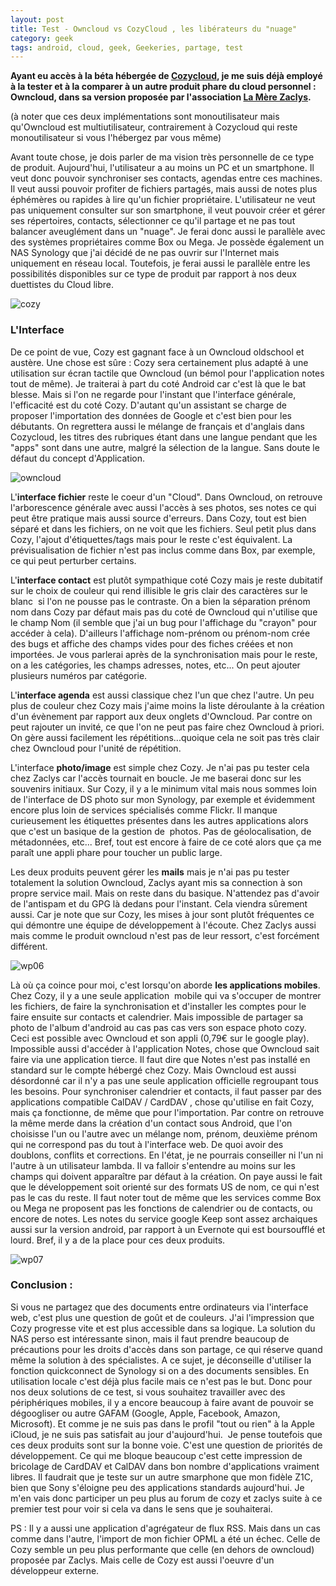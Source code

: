 ```yaml
---
layout: post
title: Test - Owncloud vs CozyCloud , les libérateurs du "nuage"
category: geek
tags: android, cloud, geek, Geekeries, partage, test
---
```

**Ayant eu accès à la béta hébergée de <a href="https://cozy.io/fr/">Cozycloud</a>, je me suis déjà employé à la tester et à la comparer à un autre produit phare du cloud personnel : Owncloud, dans sa version proposée par l'association <a href="http://zaclys.com/">La Mère Zaclys</a>.**

(à noter que ces deux implémentations sont monoutilisateur mais qu'Owncloud est multiutilisateur, contrairement à Cozycloud qui reste monoutilisateur si vous l'hébergez par vous même)

Avant toute chose, je dois parler de ma vision très personnelle de ce type de produit. Aujourd'hui, l'utilisateur a au moins un PC et un smartphone. Il veut donc pouvoir synchroniser ses contacts, agendas entre ces machines. Il veut aussi pouvoir profiter de fichiers partagés, mais aussi de notes plus éphémères ou rapides à lire qu'un fichier propriétaire. L'utilisateur ne veut pas uniquement consulter sur son smartphone, il veut pouvoir créer et gérer ses répertoires, contacts, sélectionner ce qu'il partage et ne pas tout balancer aveuglément dans un "nuage". Je ferai donc aussi le parallèle avec des systèmes propriétaires comme Box ou Mega. Je possède également un NAS Synology que j'ai décidé de ne pas ouvrir sur l'Internet mais uniquement en réseau local. Toutefois, je ferai aussi le parallèle entre les possibilités disponibles sur ce type de produit par rapport à nos deux duettistes du Cloud libre.

![cozy](https://filedn.eu/llqi9IBxlYouGRXYG2xlROb/img/2016/cozy.jpg)

### L'Interface

De ce point de vue, Cozy est gagnant face à un Owncloud oldschool et austère. Une chose est sûre : Cozy sera certainement plus adapté à une utilisation sur écran tactile que Owncloud (un bémol pour l'application notes tout de même). Je traiterai à part du coté Android car c'est là que le bat blesse. Mais si l'on ne regarde pour l'instant que l'interface générale, l'efficacité est du coté Cozy. D'autant qu'un assistant se charge de proposer l'importation des données de Google et c'est bien pour les débutants. On regrettera aussi le mélange de français et d'anglais dans Cozycloud, les titres des rubriques étant dans une langue pendant que les "apps" sont dans une autre, malgré la sélection de la langue. Sans doute le défaut du concept d'Application.

![owncloud](https://filedn.eu/llqi9IBxlYouGRXYG2xlROb/img/2016/owncloud.jpg)

L'**interface fichier** reste le coeur d'un "Cloud". Dans Owncloud, on retrouve l'arborescence générale avec aussi l'accès à ses photos, ses notes ce qui peut être pratique mais aussi source d'erreurs. Dans Cozy, tout est bien séparé et dans les fichiers, on ne voit que les fichiers. Seul petit plus dans Cozy, l'ajout d'étiquettes/tags mais pour le reste c'est équivalent. La prévisualisation de fichier n'est pas inclus comme dans Box, par exemple, ce qui peut perturber certains.

L'**interface contact** est plutôt sympathique coté Cozy mais je reste dubitatif sur le choix de couleur qui rend illisible le gris clair des caractères sur le blanc  si l'on ne pousse pas le contraste. On a bien la séparation prénom nom dans Cozy par défaut mais pas du coté de Owncloud qui n'utilise que le champ Nom (il semble que j'ai un bug pour l'affichage du "crayon" pour accéder à cela). D'ailleurs l'affichage nom-prénom ou prénom-nom crée des bugs et affiche des champs vides pour des fiches créées et non importées. Je vous parlerai après de la synchronisation mais pour le reste, on a les catégories, les champs adresses, notes, etc... On peut ajouter plusieurs numéros par catégorie.

L'**interface agenda** est aussi classique chez l'un que chez l'autre. Un peu plus de couleur chez Cozy mais j'aime moins la liste déroulante à la création d'un évènement par rapport aux deux onglets d'Owncloud. Par contre on peut rajouter un invité, ce que l'on ne peut pas faire chez Owncloud à priori. On gère aussi facilement les répétitions...quoique cela ne soit pas très clair chez Owncloud pour l'unité de répétition.

L'interface **photo/image** est simple chez Cozy. Je n'ai pas pu tester cela chez Zaclys car l'accès tournait en boucle. Je me baserai donc sur les souvenirs initiaux. Sur Cozy, il y a le minimum vital mais nous sommes loin de l'interface de DS photo sur mon Synology, par exemple et évidemment encore plus loin de services spécialisés comme Flickr. Il manque curieusement les étiquettes présentes dans les autres applications alors que c'est un basique de la gestion de  photos. Pas de géolocalisation, de métadonnées, etc... Bref, tout est encore à faire de ce coté alors que ça me paraît une appli phare pour toucher un public large.

Les deux produits peuvent gérer les **mails** mais je n'ai pas pu tester totalement la solution Owncloud, Zaclys ayant mis sa connection à son propre service mail. Mais on reste dans du basique. N'attendez pas d'avoir de l'antispam et du GPG là dedans pour l'instant. Cela viendra sûrement aussi. Car je note que sur Cozy, les mises à jour sont plutôt fréquentes ce qui démontre une équipe de développement à l'écoute. Chez Zaclys aussi mais comme le produit owncloud n'est pas de leur ressort, c'est forcément différent.

![wp06](https://filedn.eu/llqi9IBxlYouGRXYG2xlROb/img/2016/cozyandroid.png)

Là où ça coince pour moi, c'est lorsqu'on aborde **les applications mobiles**. Chez Cozy, il y a une seule application  mobile qui va s'occuper de montrer les fichiers, de faire la synchronisation et d'installer les comptes pour le faire ensuite sur contacts et calendrier. Mais impossible de partager sa photo de l'album d'android au cas pas cas vers son espace photo cozy. Ceci est possible avec Owncloud et son appli (0,79€ sur le google play).  Impossible aussi d'accéder à l'application Notes, chose que Owncloud sait faire via une application tierce. Il faut dire que Notes n'est pas installé en standard sur le compte hébergé chez Cozy. Mais Owncloud est aussi désordonné car il n'y a pas une seule application officielle regroupant tous les besoins. Pour synchroniser calendrier et contacts, il faut passer par des applications compatible CalDAV / CardDAV , chose qu'utilise en fait Cozy, mais ça fonctionne, de même que pour l'importation. Par contre on retrouve la même merde dans la création d'un contact sous Android, que l'on choisisse l'un ou l'autre avec un mélange nom, prénom, deuxième prénom qui ne correspond pas du tout à l'interface web. De quoi avoir des doublons, conflits et corrections. En l'état, je ne pourrais conseiller ni l'un ni l'autre à un utilisateur lambda. Il va falloir s'entendre au moins sur les champs qui doivent apparaître par défaut à la création. On paye aussi le fait que le développement soit orienté sur des formats US de nom, ce qui n'est pas le cas du reste. Il faut noter tout de même que les services comme Box ou Mega ne proposent pas les fonctions de calendrier ou de contacts, ou encore de notes. Les notes du service google Keep sont assez archaiques aussi sur la version android, par rapport à un Evernote qui est boursoufflé et lourd. Bref, il y a de la place pour ces deux produits.

![wp07](https://filedn.eu/llqi9IBxlYouGRXYG2xlROb/img/2016/cozyandroid2.jpg)

### Conclusion :

Si vous ne partagez que des documents entre ordinateurs via l'interface web, c'est plus une question de goût et de couleurs. J'ai l'impression que Cozy progresse vite et est plus accessible dans sa logique. La solution du NAS perso est intéressante sinon, mais il faut prendre beaucoup de précautions pour les droits d'accès dans son partage, ce qui réserve quand même la solution à des spécialistes. A ce sujet, je déconseille d'utiliser la fonction quickconnect de Synology si on a des documents sensibles. En utilisation locale c'est déjà plus facile mais ce n'est pas le but. Donc pour nos deux solutions de ce test, si vous souhaitez travailler avec des périphériques mobiles, il y a encore beaucoup à faire avant de pouvoir se dégoogliser ou autre GAFAM (Google, Apple, Facebook, Amazon, Microsoft). Et comme je ne suis pas dans le profil "tout ou rien" à la Apple iCloud, je ne suis pas satisfait au jour d'aujourd'hui.  Je pense toutefois que ces deux produits sont sur la bonne voie. C'est une question de priorités de développement. Ce qui me bloque beaucoup c'est cette impression de bricolage de CardDAV et CalDAV dans bon nombre d'applications vraiment libres. Il faudrait que je teste sur un autre smarphone que mon fidèle Z1C, bien que Sony s'éloigne peu des applications standards aujourd'hui. Je m'en vais donc participer un peu plus au forum de cozy et zaclys suite à ce premier test pour voir si cela va dans le sens que je souhaiterai.

PS : Il y a aussi une application d'agrégateur de flux RSS. Mais dans un cas comme dans l'autre, l'import de mon fichier OPML a été un échec. Celle de Cozy semble un peu plus performante que celle (en dehors de owncloud) proposée par Zaclys. Mais celle de Cozy est aussi l'oeuvre d'un développeur externe.
